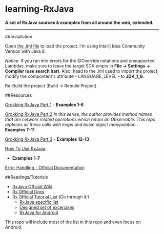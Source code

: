 # learning-RxJava
**A set of RxJava sources &amp; examples from all around the web, extended.**

------------------

##Installation

Open [the .iml file](/GrokkingRxJava/GrokkingRxJava.iml) to load the project. I'm using Intellij Idea Community Version with Java 8.

*Notice*: If you ran into errors for the @Override notations and unsupported Lambdas, make sure to leave the target SDK empty in **File -> Settings -> Compiler (use search bar)**. Also, head to the .iml used to import the project, modify the compontent's attribute - LANGUAGE_LEVEL - to **JDK_1_8**.

Re-Build the project (Build -> Rebuild Project).

##Resources

[Grokking RxJava Part 1](http://blog.danlew.net/2014/09/15/grokking-rxjava-part-1/)
	- **Examples 1-6**

[Grokking RxJava Part 2](http://blog.danlew.net/2014/09/22/grokking-rxjava-part-2/)
	*In this series, the author provides method names that are network
	related operations which return an Observable. This repo replaces all these calls
	with loops and basic object manipulation* - **Examples 7-11**

[Grokking RxJava Part 3](http://blog.danlew.net/2014/09/30/grokking-rxjava-part-3/) -
 **Examples 12-13**

[How To Use RxJava](https://github.com/ReactiveX/RxJava/wiki/How-To-Use-RxJava)
- **Examples 1-7**

[Error Handling - Official Documentation](https://github.com/ReactiveX/RxJava/wiki/How-To-Use-RxJava#error-handling)

##Readings/Tutorials

- [RxJava Official Wiki](https://github.com/ReactiveX/RxJava/wiki)
- [Rx Official Docs](http://reactivex.io/documentation/observable.html)
- [Rx Official Tutorial List](reactivex.io/tutorials.html) (Go through it!) 
	- [RxJava specific list](reactivex.io/tutorials.html#rxjava)
	- [Designed set of excercises](https://github.com/jhusain/learnrxjava/)
	- [RxJava for Android](reactivex.io/tutorials.html#android)

This repo will include most of the list in this repo and even focus on Android.
